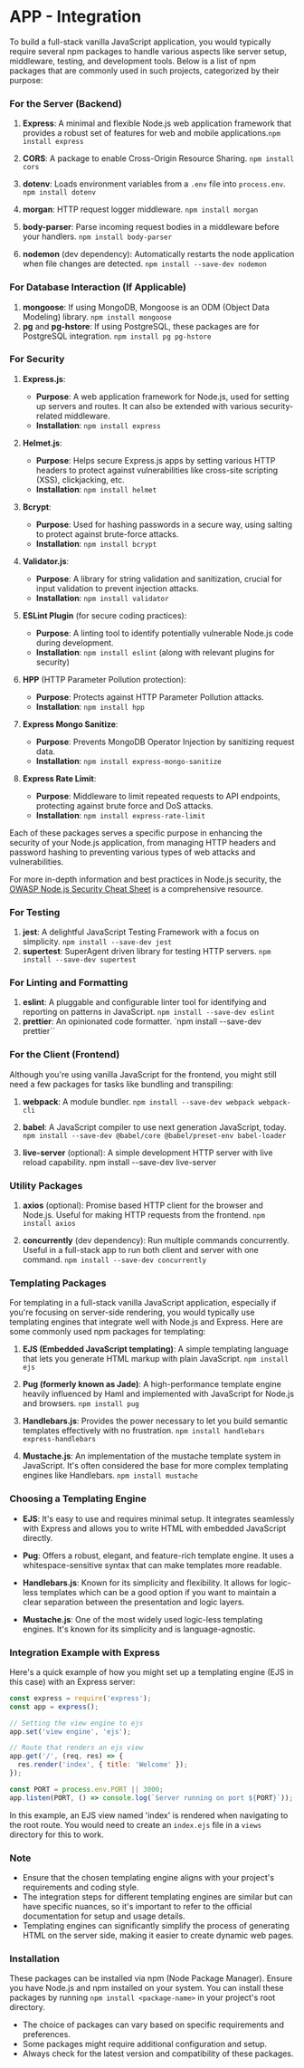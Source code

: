 # APP - Integration

To build a full-stack vanilla JavaScript application, you would typically require several npm packages to handle various aspects like server setup, middleware, testing, and development tools. Below is a list of npm packages that are commonly used in such projects, categorized by their purpose:

### For the Server (Backend)

1. **Express**: A minimal and flexible Node.js web application framework that provides a robust set of features for web and mobile applications.`npm install express`

2. **CORS**: A package to enable Cross-Origin Resource Sharing.
   `npm install cors`

3. **dotenv**: Loads environment variables from a `.env` file into `process.env`.
   `npm install dotenv`

4. **morgan**: HTTP request logger middleware.
   `npm install morgan`

5. **body-parser**: Parse incoming request bodies in a middleware before your handlers.
    `npm install body-parser`

6. **nodemon** (dev dependency): Automatically restarts the node application when file changes are detected.
   `npm install --save-dev nodemon`

### For Database Interaction (If Applicable)

1. **mongoose**: If using MongoDB, Mongoose is an ODM (Object Data Modeling) library.
   `npm install mongoose`
2. **pg** and **pg-hstore**: If using PostgreSQL, these packages are for PostgreSQL integration.
   `npm install pg pg-hstore`

### For Security

1. **Express.js**:
   - **Purpose**: A web application framework for Node.js, used for setting up servers and routes. It can also be extended with various security-related middleware.
   - **Installation**: `npm install express`

2. **Helmet.js**:
   - **Purpose**: Helps secure Express.js apps by setting various HTTP headers to protect against vulnerabilities like cross-site scripting (XSS), clickjacking, etc.
   - **Installation**: `npm install helmet`

3. **Bcrypt**:
   - **Purpose**: Used for hashing passwords in a secure way, using salting to protect against brute-force attacks.
   - **Installation**: `npm install bcrypt`

4. **Validator.js**:
   - **Purpose**: A library for string validation and sanitization, crucial for input validation to prevent injection attacks.
   - **Installation**: `npm install validator`

5. **ESLint Plugin** (for secure coding practices):
   - **Purpose**: A linting tool to identify potentially vulnerable Node.js code during development.
   - **Installation**: `npm install eslint` (along with relevant plugins for security)

6. **HPP** (HTTP Parameter Pollution protection):
   - **Purpose**: Protects against HTTP Parameter Pollution attacks.
   - **Installation**: `npm install hpp`

7. **Express Mongo Sanitize**:
   - **Purpose**: Prevents MongoDB Operator Injection by sanitizing request data.
   - **Installation**: `npm install express-mongo-sanitize`

8. **Express Rate Limit**:
   - **Purpose**: Middleware to limit repeated requests to API endpoints, protecting against brute force and DoS attacks.
   - **Installation**: `npm install express-rate-limit`

Each of these packages serves a specific purpose in enhancing the security of your Node.js application, from managing HTTP headers and password hashing to preventing various types of web attacks and vulnerabilities.

For more in-depth information and best practices in Node.js security, the [OWASP Node.js Security Cheat Sheet](https://cheatsheetseries.owasp.org/cheatsheets/Nodejs_Security_Cheat_Sheet.html) is a comprehensive resource.

### For Testing

1. **jest**: A delightful JavaScript Testing Framework with a focus on simplicity.
   `npm install --save-dev jest`
2. **supertest**: SuperAgent driven library for testing HTTP servers.
   `npm install --save-dev supertest`

### For Linting and Formatting

1. **eslint**: A pluggable and configurable linter tool for identifying and reporting on patterns in JavaScript.
   `npm install --save-dev eslint`
2. **prettier**: An opinionated code formatter.
   `npm install --save-dev prettier``

### For the Client (Frontend)

Although you're using vanilla JavaScript for the frontend, you might still need a few packages for tasks like bundling and transpiling:

1. **webpack**: A module bundler.
   `npm install --save-dev webpack webpack-cli`

2. **babel**: A JavaScript compiler to use next generation JavaScript, today.
   `npm install --save-dev @babel/core @babel/preset-env babel-loader`

3. **live-server** (optional): A simple development HTTP server with live reload capability.
   npm install --save-dev live-server

### Utility Packages

1. **axios** (optional): Promise based HTTP client for the browser and Node.js. Useful for making HTTP requests from the frontend.
   `npm install axios`

2. **concurrently** (dev dependency): Run multiple commands concurrently. Useful in a full-stack app to run both client and server with one command.
   `npm install --save-dev concurrently`

### Templating Packages

 For templating in a full-stack vanilla JavaScript application, especially if you're focusing on server-side rendering, you would typically use templating engines that integrate well with Node.js and Express. Here are some commonly used npm packages for templating:

1. **EJS (Embedded JavaScript templating)**: A simple templating language that lets you generate HTML markup with plain JavaScript.
   `npm install ejs`

2. **Pug (formerly known as Jade)**: A high-performance template engine heavily influenced by Haml and implemented with JavaScript for Node.js and browsers.
   `npm install pug`

3. **Handlebars.js**: Provides the power necessary to let you build semantic templates effectively with no frustration.
   `npm install handlebars express-handlebars`

4. **Mustache.js**: An implementation of the mustache template system in JavaScript. It's often considered the base for more complex templating engines like Handlebars.
   `npm install mustache`

### Choosing a Templating Engine

- **EJS**: It's easy to use and requires minimal setup. It integrates seamlessly with Express and allows you to write HTML with embedded JavaScript directly.

- **Pug**: Offers a robust, elegant, and feature-rich template engine. It uses a whitespace-sensitive syntax that can make templates more readable.

- **Handlebars.js**: Known for its simplicity and flexibility. It allows for logic-less templates which can be a good option if you want to maintain a clear separation between the presentation and logic layers.

- **Mustache.js**: One of the most widely used logic-less templating engines. It's known for its simplicity and is language-agnostic.

### Integration Example with Express

Here's a quick example of how you might set up a templating engine (EJS in this case) with an Express server:

```javascript
const express = require('express');
const app = express();

// Setting the view engine to ejs
app.set('view engine', 'ejs');

// Route that renders an ejs view
app.get('/', (req, res) => {
  res.render('index', { title: 'Welcome' });
});

const PORT = process.env.PORT || 3000;
app.listen(PORT, () => console.log(`Server running on port ${PORT}`));
```

In this example, an EJS view named 'index' is rendered when navigating to the root route. You would need to create an `index.ejs` file in a `views` directory for this to work.

### Note

- Ensure that the chosen templating engine aligns with your project's requirements and coding style.
- The integration steps for different templating engines are similar but can have specific nuances, so it's important to refer to the official documentation for setup and usage details.
- Templating engines can significantly simplify the process of generating HTML on the server side, making it easier to create dynamic web pages.

### Installation

These packages can be installed via npm (Node Package Manager). Ensure you have Node.js and npm installed on your system. You can install these packages by running `npm install <package-name>` in your project's root directory.

- The choice of packages can vary based on specific requirements and preferences.
- Some packages might require additional configuration and setup.
- Always check for the latest version and compatibility of these packages.
